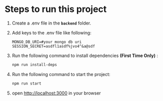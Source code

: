 # Steps to run this project

1. Create a .env file in the **`backend`** folder.
2. Add keys to the .env file like following:

   ```env
   MONGO_DB_URI=#your mongo db uri
   SESSION_SECRET=asdfl1asdf%jvo4^&a@sdf
   ```

3. Run the following command to install dependencies **(First Time Only)** :

   ```bash
   npm run install-deps
   ```

4. Run the following command to start the project:

   ```bash
   npm run start
   ```

5. open <http://localhost:3000> in your browser
